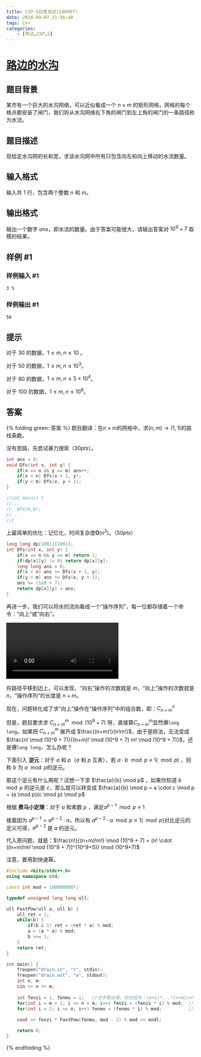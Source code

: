 ```yaml
---
title: CSP-S日常测试(240907)
date: 2024-09-07 21:56:48
tags: C++
categories:
    - [考试,CSP,S]
---
```


# [路边的水沟](https://www.luogu.com.cn/problem/P2265)

## 题目背景
某市有一个巨大的水沟网络，可以近似看成一个 $n \times m$ 的矩形网格，网格的每个格点都安装了闸门，我们将从水沟网络右下角的闸门到左上角的闸门的一条路径称为水流。

## 题目描述
现给定水沟网的长和宽，求该水沟网中所有只包含向左和向上移动的水流数量。

## 输入格式
输入共 $1$ 行，包含两个整数 $n$ 和 $m$。

## 输出格式
输出一个数字 $ans$，即水流的数量。由于答案可能很大，请输出答案对 $10^9 + 7$ 取模的结果。

## 样例 #1

### 样例输入 #1
```
3 5
```

### 样例输出 #1
```
56
```

## 提示
对于 $30%$ 的数据，$1 \leq m,n \leq 10$ 。

对于 $50%$ 的数据，$1 \leq m,n \leq 10^3$。

对于 $80%$ 的数据，$1 \leq m,n \leq 5 \times 10^4$。

对于 $100%$ 的数据，$1 \leq m,n \leq 10^6$。

## 答案
{% folding green::答案 %}
题目翻译：在$n \times m$的网格中，求$(n,m) \rightarrow (1,1)$的路线条数。

没有思路，先尝试暴力搜索（$30pts$）。

```c++
int ans = 0;
void Dfs(int x, int y) {
    if(x == n && y == m) ans++;
    if(x < n) Dfs(x + 1, y);
    if(y < m) Dfs(x, y + 1);
}

//int main() {
//...
//  Dfs(0,0);
//...
//}
```

上最简单的优化：记忆化，时间复杂度$\mathbf{O}(n^2)$。（$50pts$）

```c++
long long dp[1001][1001];
int Dfs(int x, int y) {
    if(x == n && y == m) return 1;
    if(dp[x][y] != 0) return dp[x][y];
    long long ans = 0;
    if(x < n) ans += Dfs(x + 1, y);
    if(y < m) ans += Dfs(x, y + 1);
    ans %= (1e9 + 7);
    return dp[x][y] = ans;
}
```

再进一步，我们可以将水的流向看成一个“操作序列”，每一位都存储着一个命令：“向上”或“向右”。

<video controls src="/videos/cspstest240907-1.mp4" title="图解"></video>

将路径平移到边上，可以发现，“向右”操作的次数就是 $m$，“向上”操作的次数就是 $n$，“操作序列”的长度是 $n+m$。

现在，问题转化成了求“向上”操作在“操作序列”中的组合数，即：$C^n_{n+m}$

但是，题目要求求 $C^m_{n+m} \mod (10^9 + 7)$ 呀，直接算$C^m_{n+m}$显然爆`long long`。如果把 $C^m_{n+m}$ 展开成 $\frac{(n+m)!}{n!m!}$，由于是除法，无法变成$\frac{n! \mod (10^9 + 7)}{(n+m)! \mod (10^9 + 7) m! \mod (10^9 + 7)}$，还是爆`long long`，怎么办呢？

下面引入 __逆元__：对于 $a$ 和 $p$（$a$ 和 $p$ 互素），若 $a \cdot b \mod p ≡ 1 (\mod p)$ ，则称 $b$ 为 $a \mod p$的逆元。

那这个逆元有什么用呢？试想一下求 $\frac{a}{b} \mod p$ ，如果你知道 $b \mod p$ 的逆元是 $c$，那么就可以转变成 $\frac{a}{b} \mod p = a \cdot c \mod p = (a \mod p)(c \mod p) \mod p$

根据 __费马小定理__：对于 $a$ 和素数 $p$ ，满足$a^{p-1} \mod p ≡ 1$

接着因为 $a^{p - 1} = a^{p - 2} \cdot a$，所以有 $a^{p-2} \cdot a \mod p ≡ 1 (\mod p)$对比逆元的定义可得，$a^{p-2}$ 是 $a$ 的逆元。

代入原问题，就是：$\frac{n!}{(n+m)!m!} \mod (10^9 + 7) = (n! \cdot ((n+m)!m! \mod (10^9 + 7))^{10^9+5}) \mod (10^9+7)$

注意，要用到快速幂。

```c++
#include <bits/stdc++.h>
using namespace std;

const int mod = 1000000007;

typedef unsigned long long ull;

ull FastPow(ull a, ull b) {
    ull ret = 1;
    while(b) {
        if(b & 1) ret = (ret * a) % mod;
        a = (a * a) % mod;
        b >>= 1;
    }
    return ret;
}

int main() {
    freopen("drain.in", "r", stdin);
    freopen("drain.out", "w", stdout);
    int n, m;
    cin >> n >> m;
    
    int fenzi = 1, fenmu = 1;   //分子和分母，约分后为：(m+1)*...*(n+m)/n!
    for(int i = m + 1; i <= n + m; i++) fenzi = (fenzi * i) % mod;  //分子是(n+m)!
    for(int i = 2; i <= n; i++) fenmu = (fenmu * i) % mod;          //分母是n!m!
    
    cout << fenzi * FastPow(fenmu, mod - 2) % mod << endl;

    return 0;
}
```

{% endfolding %}